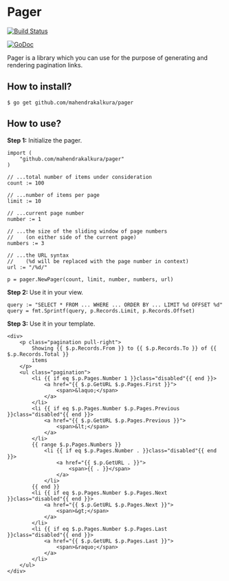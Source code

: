 # Pager

[![Build Status](https://travis-ci.org/mahendrakalkura/pager.png?branch=master)](https://travis-ci.org/mahendrakalkura/pager)

[![GoDoc](https://godoc.org/github.com/mahendrakalkura/pager?status.svg)](https://godoc.org/github.com/mahendrakalkura/pager)

Pager is a library which you can use for the purpose of generating and rendering pagination links.

## How to install?

```
$ go get github.com/mahendrakalkura/pager
```

## How to use?

**Step 1:** Initialize the pager.

```
import (
    "github.com/mahendrakalkura/pager"
)

// ...total number of items under consideration
count := 100

// ...number of items per page
limit := 10

// ...current page number
number := 1

// ...the size of the sliding window of page numbers
//    (on either side of the current page)
numbers := 3

// ...the URL syntax
//    (%d will be replaced with the page number in context)
url := "/%d/"

p = pager.NewPager(count, limit, number, numbers, url)

```

**Step 2:** Use it in your view.

```
query := "SELECT * FROM ... WHERE ... ORDER BY ... LIMIT %d OFFSET %d"
query = fmt.Sprintf(query, p.Records.Limit, p.Records.Offset)
```

**Step 3:** Use it in your template.

```
<div>
    <p class="pagination pull-right">
        Showing {{ $.p.Records.From }} to {{ $.p.Records.To }} of {{ $.p.Records.Total }}
        items
    </p>
    <ul class="pagination">
        <li {{ if eq $.p.Pages.Number 1 }}class="disabled"{{ end }}>
            <a href="{{ $.p.GetURL $.p.Pages.First }}">
                <span>&laquo;</span>
            </a>
        </li>
        <li {{ if eq $.p.Pages.Number $.p.Pages.Previous }}class="disabled"{{ end }}>
            <a href="{{ $.p.GetURL $.p.Pages.Previous }}">
                <span>&lt;</span>
            </a>
        </li>
        {{ range $.p.Pages.Numbers }}
            <li {{ if eq $.p.Pages.Number . }}class="disabled"{{ end }}>
                <a href="{{ $.p.GetURL . }}">
                    <span>{{ . }}</span>
                </a>
            </li>
        {{ end }}
        <li {{ if eq $.p.Pages.Number $.p.Pages.Next }}class="disabled"{{ end }}>
            <a href="{{ $.p.GetURL $.p.Pages.Next }}">
                <span>&gt;</span>
            </a>
        </li>
        <li {{ if eq $.p.Pages.Number $.p.Pages.Last }}class="disabled"{{ end }}>
            <a href="{{ $.p.GetURL $.p.Pages.Last }}">
                <span>&raquo;</span>
            </a>
        </li>
    </ul>
</div>
```
